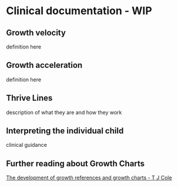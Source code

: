 # Clinical documentation - WIP

## Growth velocity
definition here

## Growth acceleration
definition here

## Thrive Lines
description of what they are and how they work

## Interpreting the individual child
clinical guidance

## Further reading about Growth Charts
[The development of growth references and growth charts - T J Cole](https://www.ncbi.nlm.nih.gov/pmc/articles/PMC3920659/)
